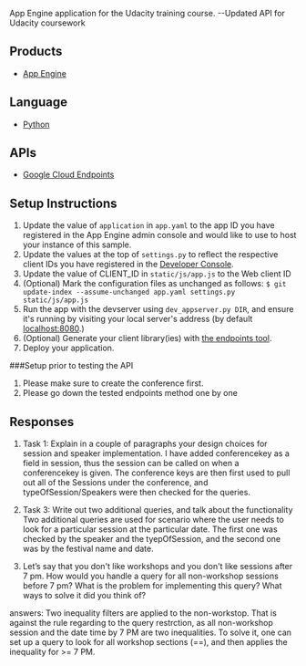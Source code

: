 App Engine application for the Udacity training course. --Updated API for Udacity coursework

## Products
- [App Engine][1]

## Language
- [Python][2]

## APIs
- [Google Cloud Endpoints][3]

## Setup Instructions
1. Update the value of `application` in `app.yaml` to the app ID you
   have registered in the App Engine admin console and would like to use to host
   your instance of this sample.
1. Update the values at the top of `settings.py` to
   reflect the respective client IDs you have registered in the
   [Developer Console][4].
1. Update the value of CLIENT_ID in `static/js/app.js` to the Web client ID
1. (Optional) Mark the configuration files as unchanged as follows:
   `$ git update-index --assume-unchanged app.yaml settings.py static/js/app.js`
1. Run the app with the devserver using `dev_appserver.py DIR`, and ensure it's running by visiting your local server's address (by default [localhost:8080][5].)
1. (Optional) Generate your client library(ies) with [the endpoints tool][6].
1. Deploy your application.

###Setup prior to testing the API
1. Please make sure to create the conference first.
1. Please go down the tested endpoints method one by one


## Responses
1. Task 1: Explain in a couple of paragraphs your design choices for session and speaker implementation.
I have added conferencekey as a field in session, thus the session can be called on when a conferencekey is given. The conference keys are then first used to pull out all of the Sessions under the conference, and typeOfSession/Speakers were then checked for the queries.

1. Task 3: Write out two additional queries, and talk about the functionality
Two additional queries are used for scenario where the user needs to look for a particular session at the particular date. The first one was checked by the speaker and the tyepOfSession, and the second one was by the festival name and date. 

1. Let’s say that you don't like workshops and you don't like sessions after 7 pm. How would you handle a query for all non-workshop sessions before 7 pm? What is the problem for implementing this query? What ways to solve it did you think of?

answers: Two inequality filters are applied to the non-workstop. That is 
against the rule regarding to the query restrction, as all non-workshop 
session and the date time by 7 PM are two inequalities. To solve it, one can 
set up a query to look for all workshop sections (==), and then applies the 
inequality for >= 7 PM. 



[1]: https://developers.google.com/appengine
[2]: http://python.org
[3]: https://developers.google.com/appengine/docs/python/endpoints/
[4]: https://console.developers.google.com/
[5]: https://localhost:8080/
[6]: https://developers.google.com/appengine/docs/python/endpoints/endpoints_tool
